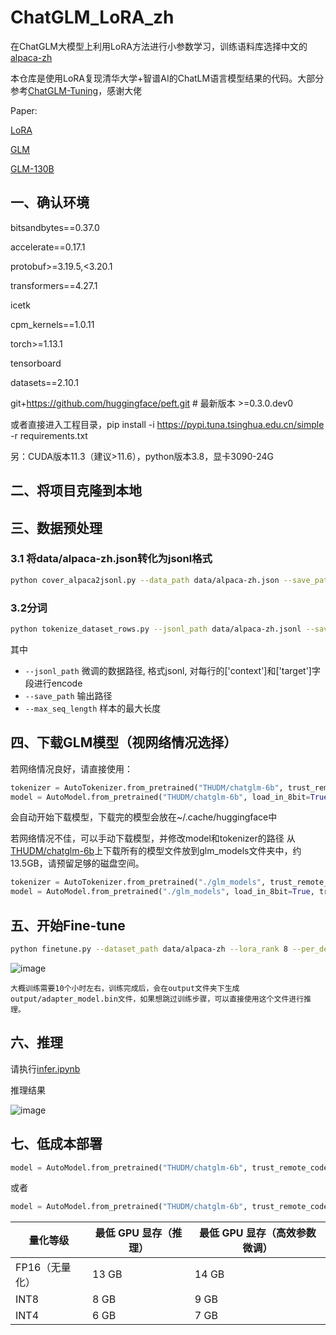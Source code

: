# ChatGLM_LoRA_zh
在ChatGLM大模型上利用LoRA方法进行小参数学习，训练语料库选择中文的[alpaca-zh](https://huggingface.co/datasets/shibing624/alpaca-zh)

本仓库是使用LoRA复现清华大学+智谱AI的ChatLM语言模型结果的代码。大部分参考[ChatGLM-Tuning](https://github.com/mymusise/ChatGLM-Tuning)，感谢大佬

Paper:

[LoRA](https://arxiv.org/pdf/2106.09685.pdf)

[GLM](http://arxiv.org/abs/2103.10360)

[GLM-130B](http://arxiv.org/abs/2210.02414)
## 一、确认环境

bitsandbytes==0.37.0

accelerate==0.17.1

protobuf>=3.19.5,<3.20.1

transformers==4.27.1

icetk

cpm_kernels==1.0.11

torch>=1.13.1

tensorboard

datasets==2.10.1

git+https://github.com/huggingface/peft.git  # 最新版本 >=0.3.0.dev0

或者直接进入工程目录，pip install -i https://pypi.tuna.tsinghua.edu.cn/simple -r requirements.txt

另：CUDA版本11.3（建议>11.6），python版本3.8，显卡3090-24G

## 二、将项目克隆到本地
## 三、数据预处理
### 3.1 将data/alpaca-zh.json转化为jsonl格式
 ```bash
 python cover_alpaca2jsonl.py --data_path data/alpaca-zh.json --save_path data/alpaca-zh.jsonl
 ```
 
 ### 3.2分词
 ```bash
 python tokenize_dataset_rows.py --jsonl_path data/alpaca-zh.jsonl --save_path data/alpaca-zh --max_seq_length 200
 ```
其中 
- `--jsonl_path` 微调的数据路径, 格式jsonl, 对每行的['context']和['target']字段进行encode
- `--save_path` 输出路径
- `--max_seq_length` 样本的最大长度

## 四、下载GLM模型（视网络情况选择）
若网络情况良好，请直接使用：
```python
tokenizer = AutoTokenizer.from_pretrained("THUDM/chatglm-6b", trust_remote_code=True)
model = AutoModel.from_pretrained("THUDM/chatglm-6b", load_in_8bit=True, trust_remote_code=True, device_map="auto")
```
会自动开始下载模型，下载完的模型会放在~/.cache/huggingface中

若网络情况不佳，可以手动下载模型，并修改model和tokenizer的路径
从[THUDM/chatglm-6b](https://huggingface.co/THUDM/chatglm-6b)上下载所有的模型文件放到glm_models文件夹中，约13.5GB，请预留足够的磁盘空间。
```python
tokenizer = AutoTokenizer.from_pretrained("./glm_models", trust_remote_code=True)
model = AutoModel.from_pretrained("./glm_models", load_in_8bit=True, trust_remote_code=True, device_map="auto")
```

## 五、开始Fine-tune
```bash
python finetune.py --dataset_path data/alpaca-zh --lora_rank 8 --per_device_train_batch_size 6 --gradient_accumulation_steps 1 --max_steps 20380 --save_steps 1000 --save_total_limit 2 --learning_rate 1e-4 --fp16 --remove_unused_columns false --logging_steps 50 --output_dir output
```
![image](https://user-images.githubusercontent.com/50279789/230530922-b9f7c882-f752-4e4d-9bee-b927b17219b3.png)

```
大概训练需要10个小时左右，训练完成后，会在output文件夹下生成output/adapter_model.bin文件，如果想跳过训练步骤，可以直接使用这个文件进行推理。
```

## 六、推理
请执行[infer.ipynb](infer.ipynb)

推理结果

![image](https://user-images.githubusercontent.com/50279789/230532652-73474857-27db-436e-a5b6-e0a3aef3d70b.png)


## 七、低成本部署
```python
model = AutoModel.from_pretrained("THUDM/chatglm-6b", trust_remote_code=True).quantize(4).half().cuda()
```
或者
```python
model = AutoModel.from_pretrained("THUDM/chatglm-6b", trust_remote_code=True).quantize(8).half().cuda()
```
| **量化等级**   | **最低 GPU 显存**（推理） | **最低 GPU 显存**（高效参数微调） |
| -------------- | ------------------------- | --------------------------------- |
| FP16（无量化） | 13 GB                     | 14 GB                             |
| INT8           | 8 GB                     | 9 GB                             |
| INT4           | 6 GB                      | 7 GB                              |
